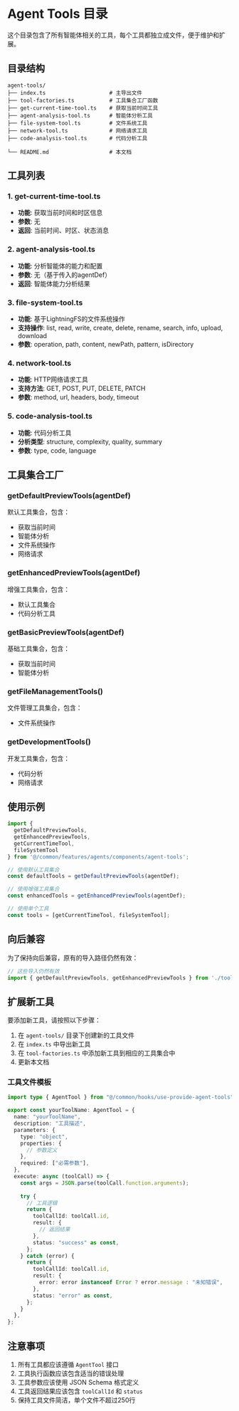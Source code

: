 # Agent Tools 目录

这个目录包含了所有智能体相关的工具，每个工具都独立成文件，便于维护和扩展。

## 目录结构

```
agent-tools/
├── index.ts                    # 主导出文件
├── tool-factories.ts           # 工具集合工厂函数
├── get-current-time-tool.ts    # 获取当前时间工具
├── agent-analysis-tool.ts      # 智能体分析工具
├── file-system-tool.ts         # 文件系统工具
├── network-tool.ts             # 网络请求工具
├── code-analysis-tool.ts       # 代码分析工具

└── README.md                   # 本文档
```

## 工具列表

### 1. get-current-time-tool.ts
- **功能**: 获取当前时间和时区信息
- **参数**: 无
- **返回**: 当前时间、时区、状态消息

### 2. agent-analysis-tool.ts
- **功能**: 分析智能体的能力和配置
- **参数**: 无（基于传入的agentDef）
- **返回**: 智能体能力分析结果

### 3. file-system-tool.ts
- **功能**: 基于LightningFS的文件系统操作
- **支持操作**: list, read, write, create, delete, rename, search, info, upload, download
- **参数**: operation, path, content, newPath, pattern, isDirectory

### 4. network-tool.ts
- **功能**: HTTP网络请求工具
- **支持方法**: GET, POST, PUT, DELETE, PATCH
- **参数**: method, url, headers, body, timeout

### 5. code-analysis-tool.ts
- **功能**: 代码分析工具
- **分析类型**: structure, complexity, quality, summary
- **参数**: type, code, language



## 工具集合工厂

### getDefaultPreviewTools(agentDef)
默认工具集合，包含：
- 获取当前时间
- 智能体分析
- 文件系统操作
- 网络请求

### getEnhancedPreviewTools(agentDef)
增强工具集合，包含：
- 默认工具集合
- 代码分析工具

### getBasicPreviewTools(agentDef)
基础工具集合，包含：
- 获取当前时间
- 智能体分析

### getFileManagementTools()
文件管理工具集合，包含：
- 文件系统操作

### getDevelopmentTools()
开发工具集合，包含：
- 代码分析
- 网络请求

## 使用示例

```typescript
import { 
  getDefaultPreviewTools, 
  getEnhancedPreviewTools,
  getCurrentTimeTool,
  fileSystemTool 
} from '@/common/features/agents/components/agent-tools';

// 使用默认工具集合
const defaultTools = getDefaultPreviewTools(agentDef);

// 使用增强工具集合
const enhancedTools = getEnhancedPreviewTools(agentDef);

// 使用单个工具
const tools = [getCurrentTimeTool, fileSystemTool];
```

## 向后兼容

为了保持向后兼容，原有的导入路径仍然有效：

```typescript
// 这些导入仍然有效
import { getDefaultPreviewTools, getEnhancedPreviewTools } from './tool-factories';

```

## 扩展新工具

要添加新工具，请按照以下步骤：

1. 在 `agent-tools/` 目录下创建新的工具文件
2. 在 `index.ts` 中导出新工具
3. 在 `tool-factories.ts` 中添加新工具到相应的工具集合中
4. 更新本文档

### 工具文件模板

```typescript
import type { AgentTool } from "@/common/hooks/use-provide-agent-tools";

export const yourToolName: AgentTool = {
  name: "yourToolName",
  description: "工具描述",
  parameters: {
    type: "object",
    properties: {
      // 参数定义
    },
    required: ["必需参数"],
  },
  execute: async (toolCall) => {
    const args = JSON.parse(toolCall.function.arguments);
    
    try {
      // 工具逻辑
      return {
        toolCallId: toolCall.id,
        result: {
          // 返回结果
        },
        status: "success" as const,
      };
    } catch (error) {
      return {
        toolCallId: toolCall.id,
        result: {
          error: error instanceof Error ? error.message : "未知错误",
        },
        status: "error" as const,
      };
    }
  },
};
```

## 注意事项

1. 所有工具都应该遵循 `AgentTool` 接口
2. 工具执行函数应该包含适当的错误处理
3. 工具参数应该使用 JSON Schema 格式定义
4. 工具返回结果应该包含 `toolCallId` 和 `status`
5. 保持工具文件简洁，单个文件不超过250行 